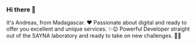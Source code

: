### Hi there 👋

It's Andreas, from Madagascar. ❤
Passionate about digital and ready to offer you excellent and unique services. ✨😉
Powerful Developer straight out of the SAYNA laboratory and ready to take on new challenges. 🚀🔥

